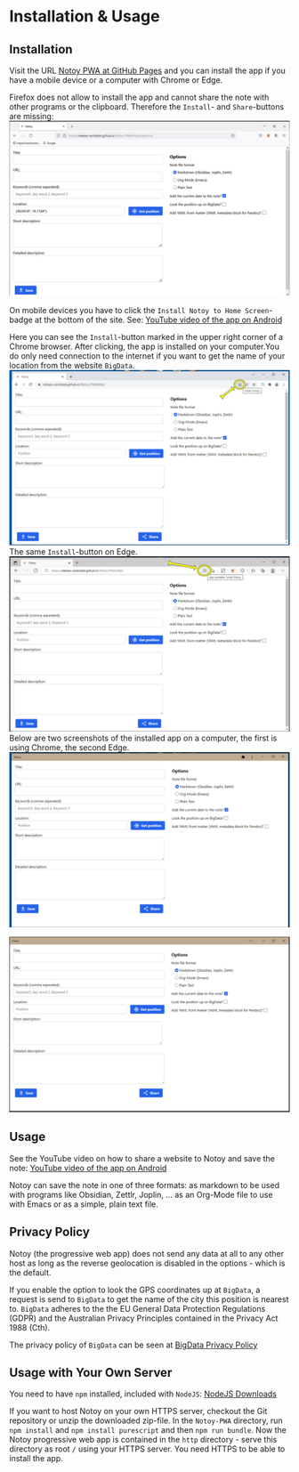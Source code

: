 # Installation & Usage

## Installation

Visit the URL [Notoy PWA at GitHub Pages](https://release-candidate.github.io/Notoy-PWA/http/index.html) and you can install the app if you have a mobile device or a computer with Chrome or Edge.

Firefox does not allow to install the app and cannot share the note with other programs or the clipboard. Therefore the `Install`- and `Share`-buttons are missing:
![Screenshot of the website in Firefox](./images/firefox.jpg)

On mobile devices you have to click the `Install Notoy to Home Screen`-badge at the bottom of the site. See: [YouTube video of the app on Android](https://youtu.be/xJgV62jFl-s)

Here you can see the `Install`-button marked in the upper right corner of a Chrome browser. After clicking, the app is installed on your computer.You do only need connection to the internet if you want to get the name of your location from the website `BigData`.
![Screenshot of the installation of the desktop app using Chrome](images/install_chrome_en.jpg)
The same `Install`-button on Edge.
![Screenshot of the installation of the desktop app using Edge](./images/install_edge_en.jpg)
Below are two screenshots of the installed app on a computer, the first is using Chrome, the second Edge.
![Screenshot of the installed app in Chrome](./images/installed_chrome_en.jpg)

![Screenshot of the installed app in Edge](images/installed_edge_en.jpg)

## Usage

See the YouTube video on how to share a website to Notoy and save the note: [YouTube video of the app on Android](https://youtu.be/xJgV62jFl-s)

Notoy can save the note in one of three formats: as markdown to be used with programs like Obsidian, Zettlr, Joplin, ... as an Org-Mode file to use with Emacs or as a simple, plain text file.

## Privacy Policy

Notoy (the progressive web app) does not send any data at all to any other host as long as the reverse geolocation is disabled in the options - which is the default.

If you enable the option to look the GPS coordinates up at `BigData`, a request is send to `BigData` to get the name of the city this position is nearest to. `BigData` adheres to the the EU General Data Protection Regulations (GDPR) and the Australian Privacy Principles contained in the Privacy Act 1988 (Cth).

The privacy policy of `BigData` can be seen at [BigData Privacy Policy](https://www.bigdatacloud.com/privacy-and-cookie-policy)


## Usage with Your Own Server

You need to have `npm` installed, included with `NodeJS`: [NodeJS Downloads](https://nodejs.org/en/download/)

If you want to host Notoy on your own HTTPS server, checkout the Git repository or unzip the downloaded zip-file. In the `Notoy-PWA` directory, run `npm install` and `npm install purescript` and then `npm run bundle`. Now the Notoy progressive web app is contained in the `http` directory - serve this directory as root `/` using your HTTPS server. You need HTTPS to be able to install the app.
